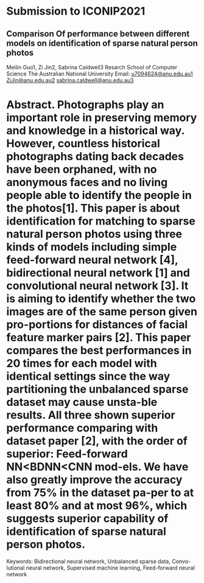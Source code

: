 # Submission to ICONIP2021
## Comparison Of performance between different models on identification of sparse natural person photos
 Meilin Guo1, Zi Jin2, Sabrina Caldwell3
Resarch School of Computer Science
The Australian National University
Email: u7094624@anu.edu.au1 ZiJin@anu.edu.au2  sabrina.caldwell@anu.edu.au3

# Abstract. Photographs play an important role in preserving memory and knowledge in a historical way. However, countless historical photographs dating back decades have been orphaned, with no anonymous faces and no living people able to identify the people in the photos[1]. This paper is about identification for matching to sparse natural person photos using three kinds of models including simple feed-forward neural network [4], bidirectional neural network [1] and convolutional neural network [3]. It is aiming to identify whether the two images are of the same person given pro-portions for distances of facial feature marker pairs [2]. This paper compares the best performances in 20 times for each model with identical settings since the way partitioning the unbalanced sparse dataset may cause unsta-ble results. All three shown superior performance comparing with dataset paper [2], with the order of superior: Feed-forward NN<BDNN<CNN mod-els. We have also greatly improve the accuracy from 75% in the dataset pa-per to at least 80% and at most 96%, which suggests superior capability of identification of sparse natural person photos.

Keywords: Bidirectional neural network, Unbalanced sparse data, Convo-lutional neural network, Supervised machine learning, Feed-forward neural network


